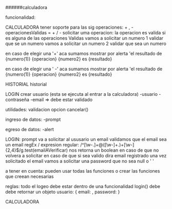 ######calculadora

funcionalidad:

CALCULADORA
tener soporte para las sig operaciones: + , -
operacionesValidas = + / -
solicitar uma operacion:
la operacion es valida si es alguna de las operaciones Validas
vamos a solicitar un numero 1
validar que se un numero
vamos a solicitar un numero 2
validar que sea un numero

en caso de elegir una '+'
aca sumamos
mostrar por alerta 'el resultado de {numero(1)} {operacion} {numero2} es {resultado}

en caso de elegir una '
-'
aca sumamos
mostrar por alerta 'el resultado de {numero(1)} {operacion} {numero2} es {resultado}


HISTORIAL
historial

LOGIN
crear usuario (esta se ejecuta al entrar a la calculadora)
  -usuario
  -contraseña
  -email => debe estar validado

utilidades:
validacion
opcion cancelar()

ingreso de datos:
-prompt

egreso de datos:
-alert

LOGIN:
prompt va a solicitar al ususario un email 
validamos que el email sea un email
regEx / expresion regular: /^[\w-\.]+@([\w-]+\.)+[\w-]{2,4}$/g.test(emailAVerificar) nos retorna un boolean
en caso de que no volvera a solicitar
en caso de que si sea valido dira email registrado
una vez solicitado el email vamos a solicitar una password
que no sea null o ' '

a tener en cuenta:
pueden usar todas las funciones o crear las funciones que creean necesarias

reglas:
todo el logeo debe estar dentro de una funcionalidad
login() debe debe retornar un objeto usuario: { email:  , password:  }

CALCULADORA